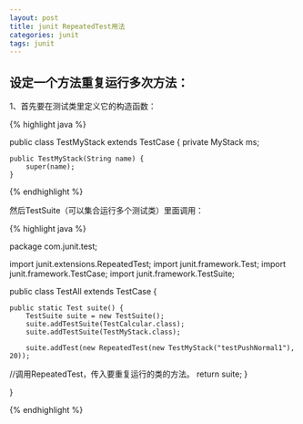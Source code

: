 ```yaml
---
layout: post
title: junit RepeatedTest用法
categories: junit
tags: junit
---
```


## 设定一个方法重复运行多次方法：

1、首先要在测试类里定义它的构造函数：

{% highlight java %}

public class TestMyStack extends TestCase {
    private MyStack ms;

    public TestMyStack(String name) {
        super(name);
    }

{% endhighlight %}

然后TestSuite（可以集合运行多个测试类）里面调用：

{% highlight java %}

package com.junit.test;

import junit.extensions.RepeatedTest;
import junit.framework.Test;
import junit.framework.TestCase;
import junit.framework.TestSuite;

public class TestAll extends TestCase {

    public static Test suite() {
        TestSuite suite = new TestSuite();
        suite.addTestSuite(TestCalcular.class);
        suite.addTestSuite(TestMyStack.class);
       
        suite.addTest(new RepeatedTest(new TestMyStack("testPushNormal1"), 20));
//调用RepeatedTest，传入要重复运行的类的方法。
        return suite;
    }

}

{% endhighlight %}